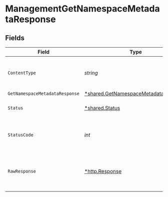 # ManagementGetNamespaceMetadataResponse


## Fields

| Field                                                                                              | Type                                                                                               | Required                                                                                           | Description                                                                                        |
| -------------------------------------------------------------------------------------------------- | -------------------------------------------------------------------------------------------------- | -------------------------------------------------------------------------------------------------- | -------------------------------------------------------------------------------------------------- |
| `ContentType`                                                                                      | *string*                                                                                           | :heavy_check_mark:                                                                                 | HTTP response content type for this operation                                                      |
| `GetNamespaceMetadataResponse`                                                                     | [*shared.GetNamespaceMetadataResponse](../../../pkg/models/shared/getnamespacemetadataresponse.md) | :heavy_minus_sign:                                                                                 | OK                                                                                                 |
| `Status`                                                                                           | [*shared.Status](../../../pkg/models/shared/status.md)                                             | :heavy_minus_sign:                                                                                 | Default error response                                                                             |
| `StatusCode`                                                                                       | *int*                                                                                              | :heavy_check_mark:                                                                                 | HTTP response status code for this operation                                                       |
| `RawResponse`                                                                                      | [*http.Response](https://pkg.go.dev/net/http#Response)                                             | :heavy_check_mark:                                                                                 | Raw HTTP response; suitable for custom response parsing                                            |
